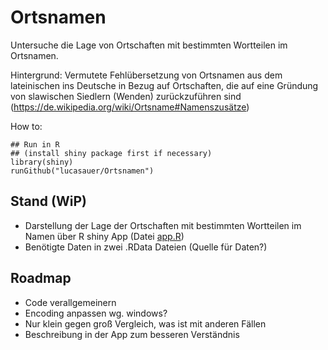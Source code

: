 # Ortsnamen

Untersuche die Lage von Ortschaften mit bestimmten Wortteilen im Ortsnamen.

Hintergrund: Vermutete Fehlübersetzung von Ortsnamen aus dem lateinischen ins 
Deutsche in Bezug auf Ortschaften, die auf eine Gründung von slawischen Siedlern
(Wenden) zurückzuführen sind (https://de.wikipedia.org/wiki/Ortsname#Namenszusätze)

How to:
```
## Run in R 
## (install shiny package first if necessary)
library(shiny)
runGithub("lucasauer/Ortsnamen")
```

## Stand (WiP)

* Darstellung der Lage der Ortschaften mit bestimmten Wortteilen im Namen über R shiny App (Datei [app.R](https://github.com/lucasauer/Ortsnamen/app.R))
* Benötigte Daten in zwei .RData Dateien (Quelle für Daten?)


## Roadmap

* Code verallgemeinern
* Encoding anpassen wg. windows?
* Nur klein gegen groß Vergleich, was ist mit anderen Fällen
* Beschreibung in der App zum besseren Verständnis
